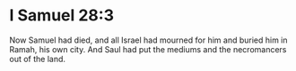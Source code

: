 # I Samuel 28:3

Now Samuel had died, and all Israel had mourned for him and buried him in Ramah, his own city. And Saul had put the mediums and the necromancers out of the land.

